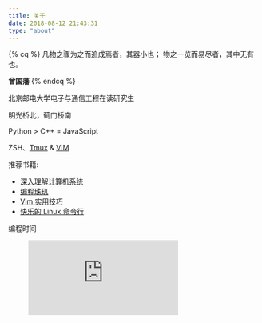 ```yaml
---
title: 关于
date: 2018-08-12 21:43:31
type: "about"
---
```


{% cq %}
凡物之骤为之而追成焉者，其器小也；
物之一览而易尽者，其中无有也。

**曾国藩**
{% endcq %}

<i class="fa fa-graduation-cap fa-lg" aria-hidden="true"></i> 北京邮电大学电子与通信工程在读研究生

<i class="fa fa-map-marker fa-lg" aria-hidden="true"></i> 明光桥北，蓟门桥南

<i class="fa fa-code fa-lg" aria-hidden="true"></i> Python > C++ = JavaScript

<i class="fa fa-cogs fa-lg" aria-hidden="true"></i> ZSH、[Tmux](/posts/20222/) & [VIM](https://github.com/songouyang/vimrc)

<i class="fa fa-book fa-lg" aria-hidden="true"></i> 推荐书籍:

- [深入理解计算机系统](https://book.douban.com/subject/26912767/)
- [编程珠玑](https://book.douban.com/subject/26302533/)
- [Vim 实用技巧](https://book.douban.com/subject/25869486/)
- [快乐的 Linux 命令行](https://billie66.github.io/TLCL/)

<i class="fa fa-bug fa-lg" aria-hidden="true"></i> 编程时间
<figure><embed src="https://wakatime.com/share/@ouyangsong/3f9875b5-e500-4db7-a568-442cd832b0e8.svg"></embed></figure>

